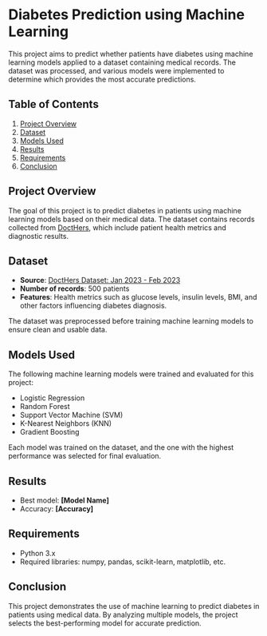 # Diabetes Prediction using Machine Learning

This project aims to predict whether patients have diabetes using machine learning models applied to a dataset containing medical records. The dataset was processed, and various models were implemented to determine which provides the most accurate predictions.

## Table of Contents

1. [Project Overview](#project-overview)
2. [Dataset](#dataset)
3. [Models Used](#models-used)
4. [Results](#results)
5. [Requirements](#requirements)
6. [Conclusion](#conclusion)

## Project Overview

The goal of this project is to predict diabetes in patients using machine learning models based on their medical data. The dataset contains records collected from [DoctHers](#source), which include patient health metrics and diagnostic results.

## Dataset

- **Source**: [DoctHers Dataset: Jan 2023 - Feb 2023](./DoctHers-Diabetes-Jan-23-to-Feb-23.csv)
- **Number of records**: 500 patients
- **Features**: Health metrics such as glucose levels, insulin levels, BMI, and other factors influencing diabetes diagnosis.

The dataset was preprocessed before training machine learning models to ensure clean and usable data.

## Models Used

The following machine learning models were trained and evaluated for this project:
- Logistic Regression
- Random Forest
- Support Vector Machine (SVM)
- K-Nearest Neighbors (KNN)
- Gradient Boosting

Each model was trained on the dataset, and the one with the highest performance was selected for final evaluation.

## Results

- Best model: **[Model Name]**
- Accuracy: **[Accuracy]**

## Requirements

- Python 3.x
- Required libraries: numpy, pandas, scikit-learn, matplotlib, etc.

## Conclusion

This project demonstrates the use of machine learning to predict diabetes in patients using medical data. By analyzing multiple models, the project selects the best-performing model for accurate prediction.
